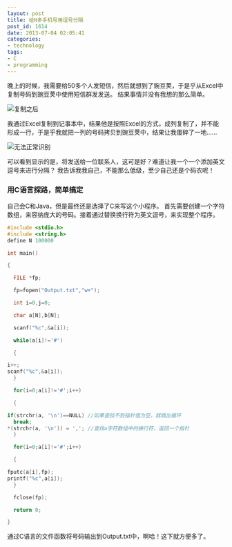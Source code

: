 ```yaml
---
layout: post
title: 给N多手机号用逗号分隔
post_id: 1614
date: 2013-07-04 02:05:41
categories: 
- technology
tags:
- C
- programming
---
```


晚上的时候，我需要给50多个人发短信，然后就想到了豌豆荚，于是乎从Excel中复制号码到豌豆荚中使用短信群发发送。 结果事情并没有我想的那么简单。 

<!-- more -->

![复制之后](https://cdn.blueandhack.com/wp-content/uploads/2013/07/复制之后-174x300.png) 

我通过Excel复制到记事本中，结果他是按照Excel的方式，成列复制了，并不能形成一行，于是乎我就把一列的号码拷贝到豌豆荚中，结果让我蛋碎了一地…… 

![无法正常识别](https://cdn.blueandhack.com/wp-content/uploads/2013/07/无法正常识别.png) 

可以看到显示的是，将发送给一位联系人，这可是好？难道让我一个一个添加英文逗号来进行分隔？ 我告诉我我自己，不能那么低级，至少自己还是个码农呢！ 

### 用C语言探路，简单搞定

自己会C和Java，但是最终还是选择了C来写这个小程序。 首先需要创建一个字符数组，来容纳庞大的号码。接着通过替换换行符为英文逗号，来实现整个程序。

``` c
#include <stdio.h>
#include <string.h>
define N 100000

int main()

{

  FILE *fp;

  fp=fopen("Output.txt","w+");

  int i=0,j=0;

  char a[N],b[N];

  scanf("%c",&a[i]);

  while(a[i]!='#')

  {

i++;
scanf("%c",&a[i]);
  }

  for(i=0;a[i]!='#';i++)

  {

if(strchr(a, '\n')==NULL) //如果查找不到指针值为空，就跳出循环
  break;
*(strchr(a, '\n')) = ','; //查找a字符数组中的换行符，返回一个指针
  }

  for(i=0;a[i]!='#';i++)

  {

fputc(a[i],fp);
printf("%c",a[i]);
  }

  fclose(fp);

  return 0;

}
```





通过C语言的文件函数将号码输出到Output.txt中，啊哈！这下就方便多了。

